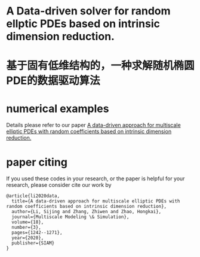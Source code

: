 # A Data-driven solver for random ellptic PDEs based on intrinsic dimension reduction.
# 基于固有低维结构的，一种求解随机椭圆PDE的数据驱动算法

# numerical examples
Details please refer to our paper [A data-driven approach for multiscale elliptic PDEs with random coefficients based on intrinsic dimension reduction.](https://doi.org/10.1137/19M1277485) <br>

# paper citing
If you used these codes in your research, or the paper is helpful for your research, please consider cite our work by
```
@article{li2020data,
  title={A data-driven approach for multiscale elliptic PDEs with random coefficients based on intrinsic dimension reduction},
  author={Li, Sijing and Zhang, Zhiwen and Zhao, Hongkai},
  journal={Multiscale Modeling \& Simulation},
  volume={18},
  number={3},
  pages={1242--1271},
  year={2020},
  publisher={SIAM}
}
```
